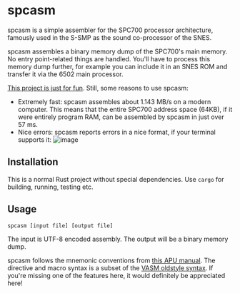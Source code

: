 # spcasm

spcasm is a simple assembler for the SPC700 processor architecture, famously used in the S-SMP as the sound co-processor of the SNES.

spcasm assembles a binary memory dump of the SPC700's main memory. No entry point-related things are handled. You'll have to process this memory dump further, for example you can include it in an SNES ROM and transfer it via the 6502 main processor.

[This project is just for fun](https://justforfunnoreally.dev/). Still, some reasons to use spcasm:
* Extremely fast: spcasm assembles about 1.143 MB/s on a modern computer. This means that the entire SPC700 address space (64KB), if it were entirely program RAM, can be assembled by spcasm in just over 57 ms.
* Nice errors: spcasm reports errors in a nice format, if your terminal supports it:
![image](https://user-images.githubusercontent.com/28656157/164973851-d66c5fa3-8bed-43b6-b7c2-e66cc53592c6.png)

## Installation

This is a normal Rust project without special dependencies. Use `cargo` for building, running, testing etc.

## Usage

`spcasm [input file] [output file]`

The input is UTF-8 encoded assembly. The output will be a binary memory dump.

spcasm follows the mnemonic conventions from [this APU manual](https://web.archive.org/web/20060208001231/http://www.alpha-ii.com/snesmusic/files/spc700_apu_manual.txt). The directive and macro syntax is a subset of the [VASM oldstyle syntax](http://sun.hasenbraten.de/vasm/release/vasm_6.html#Oldstyle-Syntax-Module). If you're missing one of the features here, it would definitely be appreciated here!
